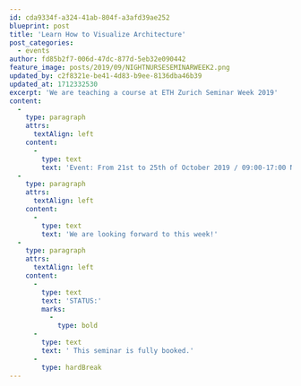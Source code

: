 ```yaml
---
id: cda9334f-a324-41ab-804f-a3afd39ae252
blueprint: post
title: 'Learn How to Visualize Architecture'
post_categories:
  - events
author: fd85b2f7-006d-47dc-877d-5eb32e090442
feature_image: posts/2019/09/NIGHTNURSESEMINARWEEK2.png
updated_by: c2f8321e-be41-4d83-b9ee-8136dba46b39
updated_at: 1712332530
excerpt: 'We are teaching a course at ETH Zurich Seminar Week 2019'
content:
  -
    type: paragraph
    attrs:
      textAlign: left
    content:
      -
        type: text
        text: 'Event: From 21st to 25th of October 2019 / 09:00-17:00 Nightnurse Images is teaching the “Learn How to Visualize Architecture”-seminar at ETH Zurich.'
  -
    type: paragraph
    attrs:
      textAlign: left
    content:
      -
        type: text
        text: 'We are looking forward to this week!'
  -
    type: paragraph
    attrs:
      textAlign: left
    content:
      -
        type: text
        text: 'STATUS:'
        marks:
          -
            type: bold
      -
        type: text
        text: ' This seminar is fully booked.'
      -
        type: hardBreak
---
```

